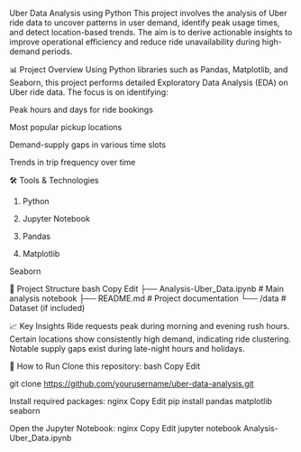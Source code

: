 Uber Data Analysis using Python
This project involves the analysis of Uber ride data to uncover patterns in user demand, identify peak usage times, and detect location-based trends. The aim is to derive actionable insights to improve operational efficiency and reduce ride unavailability during high-demand periods.

📊 Project Overview
Using Python libraries such as Pandas, Matplotlib, and Seaborn, this project performs detailed Exploratory Data Analysis (EDA) on Uber ride data. The focus is on identifying:

Peak hours and days for ride bookings

Most popular pickup locations

Demand-supply gaps in various time slots

Trends in trip frequency over time

🛠️ Tools & Technologies
1. Python

2. Jupyter Notebook

3. Pandas

4. Matplotlib

Seaborn

📁 Project Structure
bash
Copy
Edit
├── Analysis-Uber_Data.ipynb   # Main analysis notebook
├── README.md                  # Project documentation
└── /data                      # Dataset (if included)


📈 Key Insights
Ride requests peak during morning and evening rush hours.
Certain locations show consistently high demand, indicating ride clustering.
Notable supply gaps exist during late-night hours and holidays.

🚀 How to Run
Clone this repository:
bash
Copy
Edit

git clone https://github.com/yourusername/uber-data-analysis.git

Install required packages:
nginx
Copy
Edit
pip install pandas matplotlib seaborn

Open the Jupyter Notebook:
nginx
Copy
Edit
jupyter notebook Analysis-Uber_Data.ipynb
